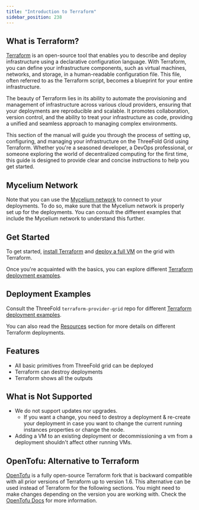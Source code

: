 ```yaml
---
title: "Introduction to Terraform"
sidebar_position: 238
---
```




## What is Terraform?

[Terraform](https://www.terraform.io/) is an open-source tool that enables you to describe and deploy infrastructure using a declarative configuration language. With Terraform, you can define your infrastructure components, such as virtual machines, networks, and storage, in a human-readable configuration file. This file, often referred to as the Terraform script, becomes a blueprint for your entire infrastructure.

The beauty of Terraform lies in its ability to automate the provisioning and management of infrastructure across various cloud providers, ensuring that your deployments are reproducible and scalable. It promotes collaboration, version control, and the ability to treat your infrastructure as code, providing a unified and seamless approach to managing complex environments.

This section of the manual will guide you through the process of setting up, configuring, and managing your infrastructure on the ThreeFold Grid using Terraform. Whether you're a seasoned developer, a DevOps professional, or someone exploring the world of decentralized computing for the first time, this guide is designed to provide clear and concise instructions to help you get started.

## Mycelium Network

Note that you can use the [Mycelium network](../../system_administrators/mycelium/mycelium_toc.md) to connect to your deployments. To do so, make sure that the Mycelium network is properly set up for the deployments. You can consult the different examples that include the Mycelium network to understand this further.

## Get Started

To get started, [install Terraform](./terraform_install.md) and [deploy a full VM](./terraform_full_vm.md) on the grid with Terraform.

Once you're acquainted with the basics, you can explore different [Terraform deployment examples](https://github.com/threefoldtech/terraform-provider-grid/tree/development/examples).

## Deployment Examples

Consult the ThreeFold `terraform-provider-grid` repo for different [Terraform deployment examples](https://github.com/threefoldtech/terraform-provider-grid/tree/development/examples).

You can also read the [Resources](./resources/terraform_resources_readme.md) section for more details on different Terraform deployments.

## Features

- All basic primitives from ThreeFold grid can be deployed
- Terraform can destroy deployments
- Terraform shows all the outputs

## What is Not Supported

- We do not support updates nor upgrades. 
  - If you want a change, you need to destroy a deployment & re-create your deployment in case you want to change the current running instances properties or change the node.
- Adding a VM to an existing deployment or decommissioning a vm from a deployment shouldn't affect other running VMs.
  
## OpenTofu: Alternative to Terraform

[OpenTofu](https://opentofu.org/) is a fully open-source Terraform fork that is backward compatible with all prior versions of Terraform up to version 1.6. This alternative can be used instead of Terraform for the following sections. You might need to make changes depending on the version you are working with. Check the [OpenTofu Docs](https://opentofu.org/docs/) for more information.
